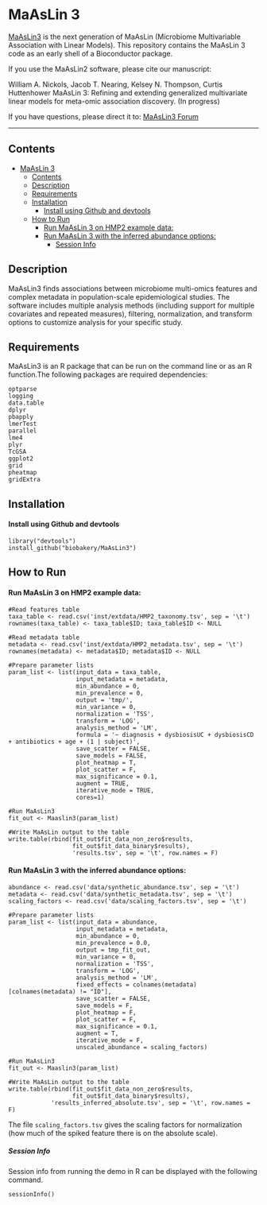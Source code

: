 # MaAsLin 3 #

[MaAsLin3](http://huttenhower.sph.harvard.edu/maaslin3)  is the next generation of MaAsLin (Microbiome Multivariable Association with Linear Models). This repository contains the MaAsLin 3 code as an early shell of a Bioconductor package.

If you use the MaAsLin2 software, please cite our manuscript: 

William A. Nickols, Jacob T. Nearing, Kelsey N. Thompson, Curtis Huttenhower MaAsLin 3: Refining and extending generalized multivariate linear models for meta-omic association discovery. (In progress)

If you have questions, please direct it to:  [MaAsLin3 Forum](https://forum.biobakery.org/c/Downstream-analysis-and-statistics/MaAsLin2)    

--------------------------------------------

## Contents ##
- [MaAsLin 3](#maaslin-3)
  - [Contents](#contents)
  - [Description](#description)
  - [Requirements](#requirements)
  - [Installation](#installation)
      - [Install using Github and devtools](#install-using-github-and-devtools)
  - [How to Run](#how-to-run)
      - [Run MaAsLin 3 on HMP2 example data:](#run-maaslin-3-on-hmp2-example-data)
      - [Run MaAsLin 3 with the inferred abundance options:](#run-maaslin-3-with-the-inferred-abundance-options)
        - [Session Info](#session-info)

## Description ##
MaAsLin3 finds associations between microbiome multi-omics features and complex metadata in population-scale epidemiological studies. The software includes multiple analysis methods (including support for multiple covariates and repeated measures), filtering, normalization, and transform options to customize analysis for your specific study. 

## Requirements ##
MaAsLin3 is an R package that can be run on the command line or as an R function.The following packages are required dependencies:
```
optparse
logging
data.table
dplyr
pbapply
lmerTest
parallel
lme4
plyr
TcGSA
ggplot2
grid
pheatmap
gridExtra
```

## Installation ##

#### Install using Github and devtools
```
library("devtools")
install_github("biobakery/MaAsLin3")
```


## How to Run ##
#### Run MaAsLin 3 on HMP2 example data:
```
#Read features table 
taxa_table <- read.csv('inst/extdata/HMP2_taxonomy.tsv', sep = '\t')
rownames(taxa_table) <- taxa_table$ID; taxa_table$ID <- NULL

#Read metadata table
metadata <- read.csv('inst/extdata/HMP2_metadata.tsv', sep = '\t')
rownames(metadata) <- metadata$ID; metadata$ID <- NULL

#Prepare parameter lists 
param_list <- list(input_data = taxa_table, 
                   input_metadata = metadata, 
                   min_abundance = 0, 
                   min_prevalence = 0, 
                   output = 'tmp/', 
                   min_variance = 0, 
                   normalization = 'TSS', 
                   transform = 'LOG', 
                   analysis_method = 'LM', 
                   formula = '~ diagnosis + dysbiosisUC + dysbiosisCD + antibiotics + age + (1 | subject)', 
                   save_scatter = FALSE, 
                   save_models = FALSE, 
                   plot_heatmap = T, 
                   plot_scatter = F, 
                   max_significance = 0.1, 
                   augment = TRUE, 
                   iterative_mode = TRUE, 
                   cores=1)

#Run MaAsLin3
fit_out <- Maaslin3(param_list)

#Write MaAsLin output to the table 
write.table(rbind(fit_out$fit_data_non_zero$results, 
                  fit_out$fit_data_binary$results), 
                  'results.tsv', sep = '\t', row.names = F)
```

#### Run MaAsLin 3 with the inferred abundance options:
```
abundance <- read.csv('data/synthetic_abundance.tsv', sep = '\t')
metadata <- read.csv('data/synthetic_metadata.tsv', sep = '\t')
scaling_factors <- read.csv('data/scaling_factors.tsv', sep = '\t')

#Prepare parameter lists 
param_list <- list(input_data = abundance, 
                   input_metadata = metadata, 
                   min_abundance = 0, 
                   min_prevalence = 0.0, 
                   output = tmp_fit_out, 
                   min_variance = 0, 
                   normalization = 'TSS', 
                   transform = 'LOG', 
                   analysis_method = 'LM', 
                   fixed_effects = colnames(metadata)[colnames(metadata) != "ID"], 
                   save_scatter = FALSE, 
                   save_models = F, 
                   plot_heatmap = F, 
                   plot_scatter = F, 
                   max_significance = 0.1, 
                   augment = T, 
                   iterative_mode = F,
                   unscaled_abundance = scaling_factors)

#Run MaAsLin3
fit_out <- Maaslin3(param_list)

#Write MaAsLin output to the table 
write.table(rbind(fit_out$fit_data_non_zero$results, 
                  fit_out$fit_data_binary$results), 
            'results_inferred_absolute.tsv', sep = '\t', row.names = F)
```

The file `scaling_factors.tsv` gives the scaling factors for normalization (how much of the spiked feature there is on the absolute scale).

##### Session Info #####

Session info from running the demo in R can be displayed with the following command.

```{r}
sessionInfo()
```